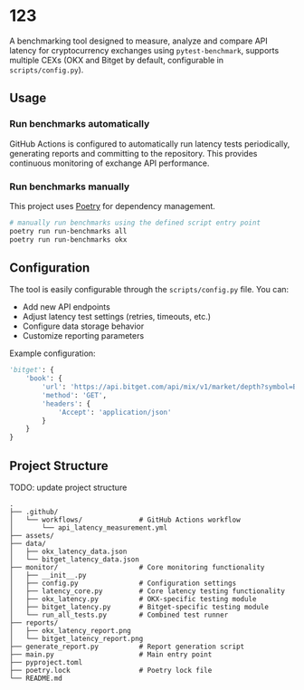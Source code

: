 # 123

A benchmarking tool designed to measure, analyze and compare API latency for cryptocurrency exchanges using `pytest-benchmark`, supports multiple CEXs (OKX and Bitget by default, configurable in `scripts/config.py`).


## Usage
### Run benchmarks automatically
GitHub Actions is configured to automatically run latency tests periodically, generating reports and committing to the repository. This provides continuous monitoring of exchange API performance.

### Run benchmarks manually
This project uses [Poetry](https://python-poetry.org/) for dependency management.
```bash
# manually run benchmarks using the defined script entry point
poetry run run-benchmarks all
poetry run run-benchmarks okx
```


## Configuration

The tool is easily configurable through the `scripts/config.py` file. You can:

- Add new API endpoints 
- Adjust latency test settings (retries, timeouts, etc.)
- Configure data storage behavior
- Customize reporting parameters

Example configuration:

```python
'bitget': {
    'book': {
        'url': 'https://api.bitget.com/api/mix/v1/market/depth?symbol=BTCUSDT_UMCBL&limit=20',
        'method': 'GET',
        'headers': {
            'Accept': 'application/json'
        }
    }
}
```


## Project Structure
TODO: update project structure

```
.
├── .github/
│   └── workflows/              # GitHub Actions workflow
│       └── api_latency_measurement.yml
├── assets/                     
├── data/                       
│   ├── okx_latency_data.json
│   └── bitget_latency_data.json
├── monitor/                    # Core monitoring functionality
│   ├── __init__.py
│   ├── config.py               # Configuration settings
│   ├── latency_core.py         # Core latency testing functionality
│   ├── okx_latency.py          # OKX-specific testing module
│   ├── bitget_latency.py       # Bitget-specific testing module
│   └── run_all_tests.py        # Combined test runner
├── reports/                    
│   ├── okx_latency_report.png
│   └── bitget_latency_report.png
├── generate_report.py          # Report generation script
├── main.py                     # Main entry point
├── pyproject.toml              
├── poetry.lock                 # Poetry lock file
└── README.md                   
```
